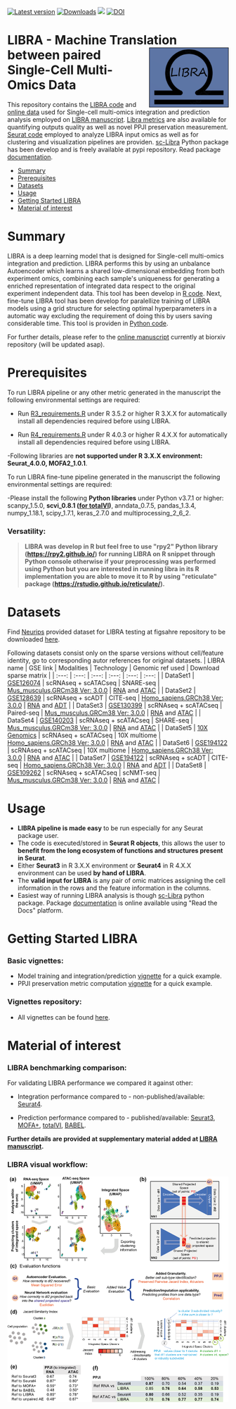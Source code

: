 [![Latest version](https://d25lcipzij17d.cloudfront.net/badge.svg?id=py&r=r&type=6e&v=0.0.32&x2=0)](https://pypi.org/project/sc-libra/)
[![Downloads](https://static.pepy.tech/personalized-badge/sc_libra?period=total&units=international_system&left_color=grey&right_color=green&left_text=Downloads)](https://pepy.tech/project/sc_libra)
[![](https://img.shields.io/badge/doi-10.1101/2021.01.27.428400-red.svg)](https://doi.org/10.1101/2021.01.27.428400)
[![DOI](https://img.shields.io/badge/doi-10.6084/m9.figshare.19466246-blue.svg?style=flat&labelColor=whitesmoke&logo=data%3Aimage%2Fpng%3Bbase64%2CiVBORw0KGgoAAAANSUhEUgAAAB8AAAAfCAYAAAAfrhY5AAAJsklEQVR42qWXd1DTaRrHf%2BiB2Hdt5zhrAUKz4IKEYu9IGiGFFJJQ0gkJCAKiWFDWBRdFhCQUF3UVdeVcRQEBxUI3yY9iEnQHb3bdW1fPubnyz%2F11M7lvEHfOQee2ZOYzPyDv%2B3yf9%2Fk95YX4fx%2BltfUt08GcFEuPR4U9hDDZ%2FVngIlhb%2FSiI6InkTgLzgDcgfvtnovhH4BzoVlrbwr55QnhCtBW4QHXnFrZbPBaQoBh4%2FSYH2EnpBEtqcDMVzB93wA%2F8AFwa23XFGcc8CkT3mxz%2BfXWtq9T9IQlLIXYEuHojudb%2BCM7Hgdq8ydi%2FAHiBXyY%2BLjwFlAEnS6Jnar%2FvnQVhvdzasad0eKvWZKe8hvDB2ofLZ%2FZEcWsh%2BhyIuyO5Bxs2iZIE4nRv7NWAb0EO8AC%2FWPxjYAWuOEX2MSXZVgPxzmRL3xKz3ScGpx6p6QnOx4mDIFqO0w6Q4fEhO5IzwxlSwyD2FYHzwAW%2BAZ4fEsf74gCumykwNHskLM7taQxLYjjIyy8MUtraGhTWdkfhkFJqtvuVl%2F9l2ZquDfEyrH8B0W06nnpH3JtIyRGpH1iJ6SfxDIHjRXHJmdQjLpfHeN54gnfFx4W9QRnovx%2FN20aXZeTD2J84hn3%2BqoF2Tqr14VqTPUCIcP%2B5%2Fly4qC%2BUL3sYxSvNj1NwsVYPsWdMUfomsdkYm3Tj0nbV0N1wRKwFe1MgKACDIBdMAhPE%2FwicwNWxll8Ag40w%2BFfhibJkGHmutjYeQ8gVlaN%2BjO51nDysa9TwNUFMqaGbKdRJZFfOJSp6mkRKsv0rRIpEVWjAvyFkxNOEpwvcAVPfEe%2Bl8ojeNTx3nXLBcWRrYGxSRjDEk0VlpxYrbe1ZmaQ5xuT0u3r%2B2qe5j0J5uytiZPGsRL2Jm32AldpxPUNJ3jmmsN4x62z1cXrbedXBQf2yvIFCeZrtyicZZG2U2nrrBJzYorI2EXLrvTfCSB43s41PKEvbZDEfQby6L4JTj%2FfIwam%2B4%2BwucBu%2BDgNK05Nle1rSt9HvR%2FKPC4U6LTfvUIaip1mjIa8fPzykii23h2eanT57zQ7fsyYH5QjywwlooAUcAdOh5QumgTHx6aAO7%2FL52eaQNEShrxfhL6albEDmfhGflrsT4tps8gTHNOJbeDeBlt0WJWDHSgxs6cW6lQqyg1FpD5ZVDfhn1HYFF1y4Eiaqa18pQf3zzYMBhcanlBjYfgWNayAf%2FASOgklu8bmgD7hADrk4cRlOL7NSOewEcbqSmaivT33QuFdHXj5sdvjlN5yMDrAECmdgDWG2L8P%2BAKLs9ZLZ7dJda%2BB4Xl84t7QvnKfvpXJv9obz2KgK8dXyqISyV0sXGZ0U47hOA%2FAiigbEMECJxC9aoKp86re5O5prxOlHkcksutSQJzxZRlPZmrOKhsQBF5zEZKybUC0vVjG8PqOnhOq46qyDTDnj5gZBriWCk4DvXrudQnXQmnXblebhAC2cCB6zIbM4PYgGl0elPSgIf3iFEA21aLdHYLHUQuVkpgi02SxFdrG862Y8ymYGMvXDzUmiX8DS5vKZyZlGmsSgQqfLub5RyLNS4zfDiZc9Edzh%2FtCE%2BX8j9k%2FqWB071rcZyMImne1SLkL4GRw4UPHMV3jjwEYpPG5uW5fAEot0aTSJnsGAwHJi2nvF1Y5OIqWziVCQd5NT7t6Q8guOSpgS%2Fa1dSRn8JGGaCD3BPXDyQRG4Bqhu8XrgAp0yy8DMSvvyVXDgJcJTcr1wQ2BvFKf65jqhvmxXUuDpGBlRvV36XvGjQzLi8KAKT2lYOnmxQPGorURSV0NhyTIuIyqOmKTMhQ%2BieEsgOgpc4KBbfDM4B3SIgFljvfHF6cef7qpyLBXAiQcXvg5l3Iunp%2FWv4dH6qFziO%2BL9PbrimQ9RY6MQphEfGUpOmma7KkGzuS8sPUFnCtIYcKCaI9EXo4HlQLgGrBjbiK5EqMj2AKWt9QWcIFMtnVvQVDQV9lXJJqdPVtUQpbh6gCI2Ov1nvZts7yYdsnvRgxiWFOtNJcOMVLn1vgptVi6qrNiFOfEjHCDB3J%2BHDLqUB77YgQGwX%2Fb1eYna3hGKdlqJKIyiE4nSbV8VFgxmxR4b5mVkkeUhMgs5YTi4ja2XZ009xJRHdkfwMi%2BfocaancuO7h%2FMlcLOa0V%2FSw6Dq47CumRQAKhgbOP8t%2BMTjuxjJGhXCY6XpmDDFqWlVYbQ1aDJ5Cptdw4oLbf3Ck%2BdWkVP0LpH7s9XLPXI%2FQX8ws%2Bj2In63IcRvOOo%2BTTjiN%2BlssfRsanW%2B3REVKoavBOAPTXABW4AL7e4NygHdpAKBscmlDh9Jysp4wxbnUNna3L3xBvyE1jyrGIkUHaqQMuxhHElV6oj1picvgL1QEuS5PyZTEaivqh5vUCKJqOuIgPFGESns8kyFk7%2FDxyima3cYxi%2FYOQCj%2F%2B9Ms2Ll%2Bhn4FmKnl7JkGXQGDKDAz9rUGL1TIlBpuJr9Be2JjK6qPzyDg495UxXYF7JY1qKimw9jWjF0iV6DRIqE%2B%2FeWG0J2ofmZTk0mLYVd4GLiFCOoKR0Cg727tWq981InYynvCuKW43aXgEjofVbxIqrm0VL76zlH3gQzWP3R3Bv9oXxclrlO7VVtgBRpSP4hMFWJ8BrUSBCJXC07l40X4jWuvtc42ofNCxtlX2JH6bdeojXgTh5TxOBKEyY5wvBE%2BACh8BtOPNPkApjoxi5h%2B%2FFMQQNpWvZaMH7MKFu5Ax8HoCQdmGkJrtnOiLHwD3uS5y8%2F2xTSDrE%2F4PT1yqtt6vGe8ldMBVMEPd6KwqiYECHDlfbvzphcWP%2BJiZuL5swoWQYlS%2Br7Yu5mNUiGD2retxBi9fl6RDGn4Ti9B1oyYy%2BMP5G87D%2FCpRlvdnuy0PY6RC8BzTA40NXqckQ9TaOUDywkYsudxJzPgyDoAWn%2BB6nEFbaVxxC6UXjJiuDkW9TWq7uRBOJocky9iMfUhGpv%2FdQuVVIuGjYqACbXf8aa%2BPeYNIHZsM7l4s5gAQuUAzRUoT51hnH3EWofXf2vkD5HJJ33vwE%2FaEWp36GHr6GpMaH4AAPuqM5eabH%2FhfG9zcCz4nN6cPinuAw6IHwtvyB%2FdO1toZciBaPh25U0ducR2PI3Zl7mokyLWKkSnEDOg1x5fCsJE9EKhH7HwFNhWMGMS7%2BqxyYsbHHRUDUH4I%2FAheQY7wujJNnFUH4KdCju83riuQeHU9WEqNzjsJFuF%2FdTDAZ%2FK7%2F1WaAU%2BAWymT59pVMT4g2AxcwNa0XEBDdBDpAPvgDIH73R25teeuAF5ime2Ul0OUIiG4GpSAEJeYW9wDTf43wfwHgHLKJoPznkwAAAABJRU5ErkJggg%3D%3D)](http://dx.doi.org/10.6084/m9.figshare.19466246)

LIBRA - Machine Translation between paired <img src="gaf/figures/LIBRA_icon_2.png" width="181px" align="right" />  
Single-Cell Multi-Omics Data 
===========
This repository contains the [LIBRA code](https://github.com/TranslationalBioinformaticsUnit/LIBRA/blob/main/R/LIBRA_code/) and [online data](https://github.com/TranslationalBioinformaticsUnit/LIBRA/blob/main/data/) used for Single-cell multi-omics integration and prediction analysis employed on [LIBRA manuscript](https://www.biorxiv.org/content/10.1101/2021.01.27.428400v1). [Libra metrics](https://github.com/TranslationalBioinformaticsUnit/LIBRA/blob/main/R/LIBRA_code/) are also available for quantifying outputs quality as well as novel PPJI preservation measurement. [Seurat code](https://github.com/TranslationalBioinformaticsUnit/LIBRA/blob/main/R/Seurat_code/) employed to analyze LIBRA input omics as well as for clustering and visualization pipelines are providen. [sc-Libra](https://pypi.org/project/sc-libra/) Python package has been develop and is freely available at pypi repository. Read package [documentation](https://sc-libra.readthedocs.io/en/latest/).

- [Summary](#summary)
- [Prerequisites](#prerequisites)
- [Datasets](#datasets)
- [Usage](#usage)
- [Getting Started LIBRA](#getting-started-libra)
- [Material of interest](#material-of-interest)

# Summary
LIBRA is a deep learning model that is designed for Single-cell multi-omics integration and prediction. LIBRA performs this by using an unbalance Autoencoder which learns a shared low-dimensional embedding from both experiment omics, combining each sample's uniqueness for generating a enriched representation of integrated data respect to the original experiment independent data. This tool has been develop in [R code](https://github.com/TranslationalBioinformaticsUnit/LIBRA/blob/main/R/LIBRA_code/). Next, fine-tune LIBRA tool has been develop for paralellize training of LIBRA models using a grid structure for selecting optimal hyperparameters in a automatic way excluding the requirement of doing this by users saving considerable time. This tool is providen in [Python code](https://github.com/TranslationalBioinformaticsUnit/LIBRA/blob/main/Python/LIBRA_fine_tune_code/).

For further details, please refer to the [online manuscript](https://www.biorxiv.org/content/10.1101/2021.01.27.428400v1) currently at biorxiv repository (will be updated asap).

# Prerequisites
 
To run LIBRA pipeline or any other metric generated in the manuscript the following environmental settings are required:

- Run [R3_requirements.R](https://github.com/TranslationalBioinformaticsUnit/LIBRA/blob/main/gaf/files/R3_requirements.R) under R 3.5.2 or higher R 3.X.X for automatically install all dependencies required before using LIBRA.

- Run [R4_requirements.R](https://github.com/TranslationalBioinformaticsUnit/LIBRA/blob/main/gaf/files/R4_requirements.R) under R 4.0.3 or higher R 4.X.X for automatically install all dependencies required before using LIBRA.

-Following libraries are **not supported under R 3.X.X environment: Seurat_4.0.0, MOFA2_1.0.1**.  

To run LIBRA fine-tune pipeline generated in the manuscript the following environmental settings are required:

-Please install the following **Python libraries** under Python v3.7.1 or higher: scanpy_1.5.0, **scvi_0.8.1 ([for totalVI](https://docs.scvi-tools.org/en/stable/installation.html))**, anndata_0.7.5, pandas_1.3.4, numpy_1.18.1, scipy_1.7.1, keras_2.7.0 and multiprocessing_2_6_2.

### Versatility:
> **LIBRA was develop in R but feel free to use "rpy2" Python library (https://rpy2.github.io/) for running LIBRA on R snippet through Python console otherwise if your preprocessing was performed using Python but you are interested in running libra in its R implementation you are able to move it to R by using "reticulate" package (https://rstudio.github.io/reticulate/).**

# Datasets  
Find [Neurips](https://openproblems.bio/neurips_2021/) provided dataset for LIBRA testing at figsahre repository to be downloaded [here](https://figshare.com/s/a91142324e1237fbf87f). 

Following datasets consist only on the sparse versions without cell/feature identity, go to corresponding autor references for original datasets.
| LIBRA name | GSE link | Modalities | Technology | Genomic ref used | Download sparse matrix |
|    :---:    |    :---:    |    :---:    |    :---:    |    :---:    |    :---:    |
| DataSet1 | [GSE126074](https://www.ncbi.nlm.nih.gov/geo/query/acc.cgi?acc=GSE126074) | scRNAseq + scATACseq | SNARE-seq | [Mus_musculus.GRCm38 Ver: 3.0.0](https://support.10xgenomics.com/single-cell-gene-expression/software/release-notes/build#) | [RNA](https://figshare.com/s/c9b87f4ac1d1c030e128) and [ATAC](https://figshare.com/s/9ff9ea93a2108478bb36) |
| DataSet2 | [GSE128639](https://www.ncbi.nlm.nih.gov/geo/query/acc.cgi) | scRNAseq + scADT | CITE-seq | [Homo_sapiens.GRCh38 Ver: 3.0.0](https://support.10xgenomics.com/single-cell-gene-expression/software/release-notes/build#) | [RNA](https://figshare.com/s/5f5cfa6fda4ae3512c0d) and [ADT](https://figshare.com/s/5e34cd80455398855ad8) |
| DataSet3 | [GSE130399](https://www.ncbi.nlm.nih.gov/geo/query/acc.cgi) | scRNAseq + scATACseq | Paired-seq | [Mus_musculus.GRCm38 Ver: 3.0.0](https://support.10xgenomics.com/single-cell-gene-expression/software/release-notes/build#) | [RNA](https://figshare.com/s/a1f4a5ef0735d1b4167d) and [ATAC](https://figshare.com/s/80d9b9d84ada526668a6) |
| DataSet4 | [GSE140203](https://www.ncbi.nlm.nih.gov/geo/query/acc.cgi) | scRNAseq + scATACseq | SHARE-seq | [Mus_musculus.GRCm38 Ver: 3.0.0](https://support.10xgenomics.com/single-cell-gene-expression/software/release-notes/build#) | [RNA](https://figshare.com/s/71312a335649b04972b8) and [ATAC](https://figshare.com/s/0b581450cd6e1f8fb64c) |
| DataSet5 | [10X Genomics](https://support.10xgenomics.com/single-cell-multiome-atac-gex/datasets/1.0.0/pbmc_granulocyte_sorted_10k) | scRNAseq + scATACseq | 10X multiome | [Homo_sapiens.GRCh38 Ver: 3.0.0](https://support.10xgenomics.com/single-cell-gene-expression/software/release-notes/build#) | [RNA](https://figshare.com/s/90b237227f0cc07d075d) and [ATAC](https://figshare.com/s/4086bce6032f6a206a13) |
| DataSet6 | [GSE194122](https://www.ncbi.nlm.nih.gov/geo/query/acc.cgi) | scRNAseq + scATACseq | 10X multiome | [Homo_sapiens.GRCh38 Ver: 3.0.0](https://support.10xgenomics.com/single-cell-gene-expression/software/release-notes/build#) | [RNA](https://figshare.com/s/134562c3ec74a3a50c84) and [ATAC](https://figshare.com/s/378a630ec9c6ddadf4f5) |
| DataSet7 | [GSE194122](https://www.ncbi.nlm.nih.gov/geo/query/acc.cgi) | scRNAseq + scADT | CITE-seq | [Homo_sapiens.GRCh38 Ver: 3.0.0](https://support.10xgenomics.com/single-cell-gene-expression/software/release-notes/build#) | [RNA](https://figshare.com/s/41bdbfe7479e9729c800) and [ADT](https://figshare.com/s/975cd8a5bbc57c8d2c8c) |
| DataSet8 | [GSE109262](https://www.ncbi.nlm.nih.gov/geo/query/acc.cgi) | scRNAseq + scATACseq | scNMT-seq | [Mus_musculus.GRCm38 Ver: 3.0.0](https://support.10xgenomics.com/single-cell-gene-expression/software/release-notes/build#) | [RNA](https://figshare.com/s/4a158e6d243bcd45a171) and [ATAC](https://figshare.com/s/f13136b52f3b387d1a66) |

# Usage

- **LIBRA pipeline is made easy** to be run especially for any Seurat package user. 
- The code is executed/stored in **Seurat R objects**, this allows the user to **benefit from the long ecosystem of functions and structures present in Seurat**. 
- Either **Seurat3** in R 3.X.X environment or **Seurat4** in R 4.X.X environment can be used **by hand of LIBRA**.
- The **valid input for LIBRA** is any pair of omic matrices assigning the cell information in the rows and the feature information in the columns.
- Easiest way of running LIBRA analysis is though [sc-Libra](https://pypi.org/project/sc-libra/) python package. Package [documentation](https://sc-libra.readthedocs.io/en/latest/) is online available using "Read the Docs" platform.

# Getting Started LIBRA

### Basic vignettes:
- Model training and integration/prediction [vignette](https://github.com/TranslationalBioinformaticsUnit/LIBRA/blob/main/vignettes/Jupyter_notebook/LIBRA_main_pipeline_v1.0.1.ipynb) for a quick example. 
- PPJI preservation metric computation [vignette](https://github.com/TranslationalBioinformaticsUnit/LIBRA/blob/main/vignettes/Jupyter_notebook/LIBRA_ppji_metric_v1.0.1.ipynb) for a quick example. 

### Vignettes repository:
- All vignettes can be found [here](https://github.com/TranslationalBioinformaticsUnit/LIBRA/blob/main/vignettes/).

# Material of interest

### LIBRA benchmarking comparison:
For validating LIBRA performance we compared it against other:

- Integration performance compared to - non-published/available: [Seurat4](https://github.com/satijalab/seurat).

- Prediction performance compared to - published/available: [Seurat3](https://satijalab.org/seurat/articles/integration_mapping.html), [MOFA+](https://biofam.github.io/MOFA2/index.html), [totalVI](https://github.com/YosefLab/scvi-tools), [BABEL](https://github.com/wukevin/babel).

**Further details are provided at supplementary material added at [LIBRA manuscript](https://www.biorxiv.org/content/10.1101/2021.01.27.428400v1).**

### LIBRA visual workflow:
![workflow.png](https://github.com/TranslationalBioinformaticsUnit/LIBRA/blob/main/gaf/figures/workflow.png)
